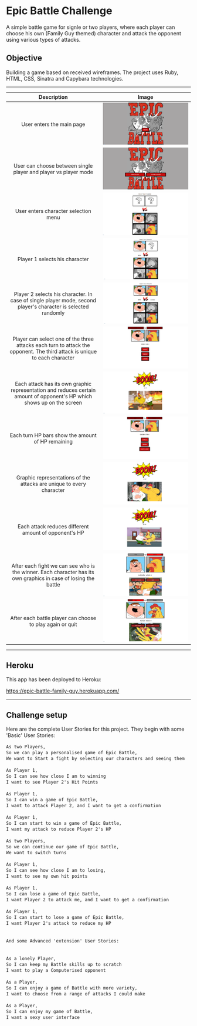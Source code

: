 Epic Battle Challenge
=====================

A simple battle game for signle or two players, where each player can choose his own (Family Guy themed) character and attack the opponent using various types of attacks.


**Objective**
-------------------------------
Building a game based on received wireframes. The project uses Ruby, HTML, CSS, Sinatra and Capybara technologies.

-----

|   Description   |   Image    |
|:------------:|:----------------:|
|User enters the main page| ![signin](public/images/1.png)|
|User can choose between single player and player vs player mode| ![signin](public/images/2.png)|
|User enters character selection menu| ![signin](public/images/3.png)|
|Player 1 selects his character| ![signin](public/images/4.png)|
|Player 2 selects his character. In case of single player mode, second player's character is selected randomly| ![signin](public/images/5.png)|
|Player can select one of the three attacks each turn to attack the opponent. The third attack is unique to each character | ![signin](public/images/6.png)|
|Each attack has its own graphic representation and reduces certain amount of opponent's HP which shows up on the screen | ![signin](public/images/7.png)|
|Each turn HP bars show the amount of HP remaining| ![signin](public/images/8.png)|
|Graphic representations of the attacks are unique to every character| ![signin](public/images/9.png)|
|Each attack reduces different amount of opponent's HP | ![signin](public/images/10.png)|
|After each fight we can see who is the winner. Each character has its own graphics in case of losing the battle | ![signin](public/images/12.png)|
|After each battle player can choose to play again or quit | ![signin](public/images/14.png)|

-----

**Heroku**
-------------------------------
This app has been deployed to Heroku:

https://epic-battle-family-guy.herokuapp.com/

-------


**Challenge setup**
-------------------------------

Here are the complete User Stories for this project. They begin with some 'Basic' User Stories:

```
As two Players,
So we can play a personalised game of Epic Battle,
We want to Start a fight by selecting our characters and seeing them

As Player 1,
So I can see how close I am to winning
I want to see Player 2's Hit Points

As Player 1,
So I can win a game of Epic Battle,
I want to attack Player 2, and I want to get a confirmation

As Player 1,
So I can start to win a game of Epic Battle,
I want my attack to reduce Player 2's HP

As two Players,
So we can continue our game of Epic Battle,
We want to switch turns

As Player 1,
So I can see how close I am to losing,
I want to see my own hit points

As Player 1,
So I can lose a game of Epic Battle,
I want Player 2 to attack me, and I want to get a confirmation

As Player 1,
So I can start to lose a game of Epic Battle,
I want Player 2's attack to reduce my HP


And some Advanced 'extension' User Stories:


As a lonely Player,
So I can keep my Battle skills up to scratch
I want to play a Computerised opponent

As a Player,
So I can enjoy a game of Battle with more variety,
I want to choose from a range of attacks I could make

As a Player,
So I can enjoy my game of Battle,
I want a sexy user interface
```
